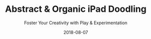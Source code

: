 ---
title: "Abstract & Organic iPad Doodling"
subtitle: "Foster Your Creativity with Play & Experimentation"
description: "This class is all about play and experimentation – with an iPad app called Paper. It’s not really a drawing or art class, and it’s certainly not about perfection. It’s more a class on creativity, having fun and loosening up."
external_url: https://ttkb.me/ipad-doodling-class
date: "2018-08-07"
image: "img/abstract-organic-ipad-doodling-thumb.jpg"
background_color: "#121212"
categories: ['Creativity', 'Illustration']
tags: ['iPad', 'Paper by WeTransfer', 'Abstract', 'Exercises', 'Play']
---